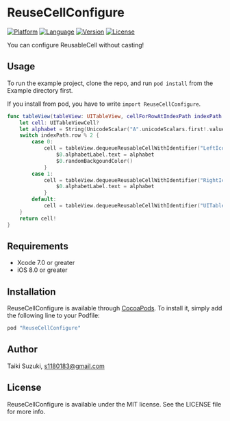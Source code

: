 # ReuseCellConfigure

[![Platform](http://img.shields.io/badge/platform-ios-blue.svg?style=flat
)](https://developer.apple.com/iphone/index.action)
[![Language](http://img.shields.io/badge/language-swift-brightgreen.svg?style=flat
)](https://developer.apple.com/swift)
[![Version](https://img.shields.io/cocoapods/v/ReuseCellConfigure.svg?style=flat)](http://cocoapods.org/pods/ReuseCellConfigure)
[![License](https://img.shields.io/cocoapods/l/ReuseCellConfigure.svg?style=flat)](http://cocoapods.org/pods/ReuseCellConfigure)

You can configure ReusableCell without casting!

## Usage

To run the example project, clone the repo, and run `pod install` from the Example directory first.

If you install from pod, you have to write `import ReuseCellConfigure`.

```swift
func tableView(tableView: UITableView, cellForRowAtIndexPath indexPath: NSIndexPath) -> UITableViewCell {
    let cell: UITableViewCell?
    let alphabet = String(UnicodeScalar("A".unicodeScalars.first!.value + UInt32(indexPath.row)))
    switch indexPath.row % 2 {
        case 0:
            cell = tableView.dequeueReusableCellWithIdentifier("LeftIconTableViewCell", classForCell: LeftIconTableViewCell.self) {
                $0.alphabetLabel.text = alphabet
                $0.randomBackgoundColor()
            }
        case 1:
            cell = tableView.dequeueReusableCellWithIdentifier("RightIconTableViewCell", classForCell: RightIconTableViewCell.self) {
                $0.alphabetLabel.text = alphabet
            }
        default:
            cell = tableView.dequeueReusableCellWithIdentifier("UITableViewCell")
    }
    return cell!
}
```

## Requirements

- Xcode 7.0 or greater
- iOS 8.0 or greater

## Installation

ReuseCellConfigure is available through [CocoaPods](http://cocoapods.org). To install
it, simply add the following line to your Podfile:

```ruby
pod "ReuseCellConfigure"
```

## Author

Taiki Suzuki, s1180183@gmail.com

## License

ReuseCellConfigure is available under the MIT license. See the LICENSE file for more info.
